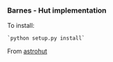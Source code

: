 ### Barnes - Hut implementation

To install:

	`python setup.py install`

From [astrohut](https://github.com/jsbarbosa/astrohut)
